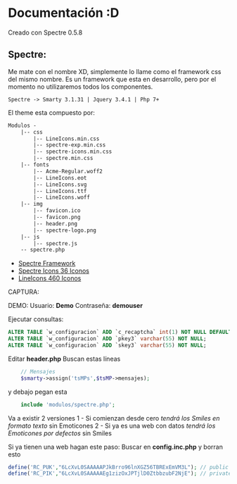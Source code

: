# Documentación :D

Creado con Spectre 0.5.8

## Spectre:
Me mate con el nombre XD, simplemente lo llame como el framework css del mismo nombre. 
Es un framework que esta en desarrollo, pero por el momento no utilizaremos todos los 
componentes.

`Spectre -> Smarty 3.1.31 | Jquery 3.4.1 | Php 7+ `

El theme esta compuesto por:
``` HTML
Modulos -
	|-- css
		|-- LineIcons.min.css
		|-- spectre-exp.min.css
		|-- spectre-icons.min.css
		|-- spectre.min.css
	|-- fonts
		|-- Acme-Regular.woff2
		|-- LineIcons.eot
		|-- LineIcons.svg
		|-- LineIcons.ttf
		|-- LineIcons.woff
	|-- img
		|-- favicon.ico
		|-- favicon.png
		|-- header.png
		|-- spectre-logo.png
	|-- js
		|-- spectre.js
	-- spectre.php
```

* [Spectre Framework](https://picturepan2.github.io/spectre/index.html)
* [Spectre Icons 36 Iconos](https://picturepan2.github.io/icons.css/)
* [LineIcons 460 Iconos](https://lineicons.com/icons/)

CAPTURA:

DEMO:
Usuario:   __Demo__
Contraseña: __demouser__

Ejecutar consultas:
``` SQL
ALTER TABLE `w_configuracion` ADD `c_recaptcha` int(1) NOT NULL DEFAULT '0';
ALTER TABLE `w_configuracion` ADD `pkey3` varchar(55) NOT NULL;
ALTER TABLE `w_configuracion` ADD `skey3` varchar(55) NOT NULL;
```

Editar __header.php__
Buscan estas líneas
``` PHP
    // Mensajes
    $smarty->assign('tsMPs',$tsMP->mensajes);
```
y debajo pegan esta
``` PHP
    include 'modulos/spectre.php';
```

Va a existir 2 versiones
1 - Si comienzan desde cero *tendrá los Smiles en formato texto* sin Emoticones
2 - Si ya es una web con datos *tendrá los Emoticones por defectos* sin Smiles

Si ya tienen una web hagan este paso:
Buscar en __config.inc.php__ y borran esto
``` PHP	
define('RC_PUK',"6LcXvL0SAAAAAPJkBrro96lnXGZ56TBRExEmVM3L"); // public key recaptcha
define('RC_PIK',"6LcXvL0SAAAAAEg1zizOxJPTjlD0ZtbbzubF2NjE"); // private key recaptcha
```
